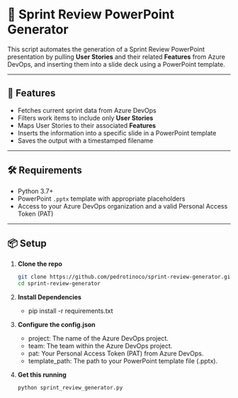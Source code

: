 # 🧠 Sprint Review PowerPoint Generator

This script automates the generation of a Sprint Review PowerPoint presentation by pulling **User Stories** and their related **Features** from Azure DevOps, and inserting them into a slide deck using a PowerPoint template.

---

## 🚀 Features

- Fetches current sprint data from Azure DevOps
- Filters work items to include only **User Stories**
- Maps User Stories to their associated **Features**
- Inserts the information into a specific slide in a PowerPoint template
- Saves the output with a timestamped filename

---

## 🛠 Requirements

- Python 3.7+
- PowerPoint `.pptx` template with appropriate placeholders
- Access to your Azure DevOps organization and a valid Personal Access Token (PAT)

---

## 📦 Setup

1. **Clone the repo**  
   ```bash
   git clone https://github.com/pedrotinoco/sprint-review-generator.git
   cd sprint-review-generator
2. **Install Dependencies**
   - pip install -r requirements.txt

3. **Configure the config.json**
   - project: The name of the Azure DevOps project.
   - team: The team within the Azure DevOps project.
   - pat: Your Personal Access Token (PAT) from Azure DevOps.
   - template_path: The path to your PowerPoint template file (.pptx).

4. **Get this running**
   ```bash
   python sprint_review_generator.py
